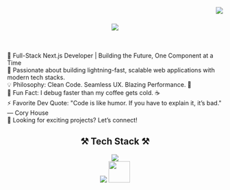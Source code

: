 <img align="right" src="https://visitor-badge.laobi.icu/badge?page_id=daniyalahmed21.daniyalahmed21" />

<h1 align="center">
    <img src="https://readme-typing-svg.herokuapp.com/?font=Righteous&size=35&center=true&vCenter=true&width=500&height=70&duration=4000&lines=Hi+There!+👋;+I'm+Daniyal!;" />
</h1>

<br/>

🚀 Full-Stack Next.js Developer | Building the Future, One Component at a Time<br>🚀 Passionate about building lightning-fast, scalable web applications with modern tech stacks.<br>💡 Philosophy: Clean Code. Seamless UX. Blazing Performance. 🚀<br>🎯 Fun Fact: I debug faster than my coffee gets cold. ☕<br>⚡ Favorite Dev Quote: "Code is like humor. If you have to explain it, it’s bad." — Cory House<br>👀 Looking for exciting projects? Let’s connect!
<br/>

<h2 align="center">⚒️ Tech Stack ⚒️<br/></h2>


<div align="center">
    <img src="https://skillicons.dev/icons?i=react,mui,html,css,vscode,github,tailwind" /><br>
    <img src="https://skillicons.dev/icons?i=javascript,nextjs,prisma,ts,vercel" />
   <img width="50" src="https://raw.githubusercontent.com/marwin1991/profile-technology-icons/refs/heads/main/icons/shadcn_ui.png"/>
</div>





